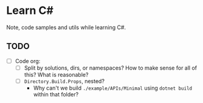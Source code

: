 # Learn C#

Note, code samples and utils while learning C#.

## TODO

- [ ] Code org:
  - [ ] Split by solutions, dirs, or namespaces? How to make sense for all of
        this? What is reasonable?
  - [ ] `Directory.Build.Props`, nested?
    - Why can't we build `./example/APIs/Minimal` using `dotnet build` within
      that folder?
